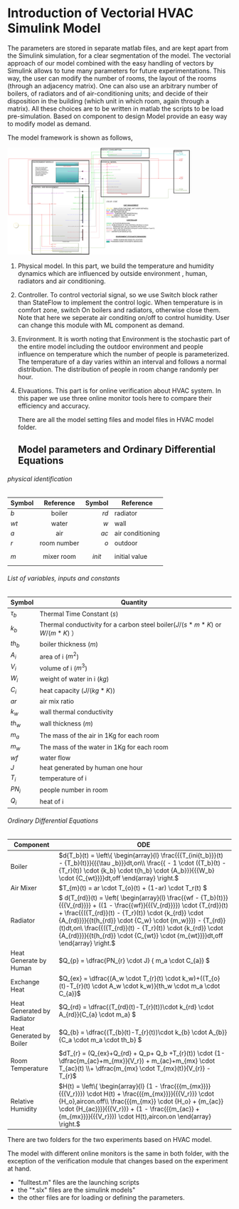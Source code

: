 # Introduction of Vectorial HVAC Simulink Model

The parameters are stored in separate matlab files, and are kept apart from the Simulink simulation, for a clear segmentation of the model.  The vectorial approach of our model combined with the easy handling of vectors by Simulink allows to tune many parameters for future experimentations.  This way, the user can modify the number of rooms, the layout of the rooms (through an adjacency matrix).  One can also use an arbitrary number of boilers, of radiators and of air-conditioning units; and decide of their disposition in the building (which unit in which room, again through a matrix).  All these choices are to be written in matlab the scripts to be load pre-simulation.  Based on component  to design Model provide an easy way to modify model as demand.

The model framework is shown as follows, 

<img src=".\images\model.png" style="zoom:40%;" />

1. Physical model. In this part, we build the temperature and humidity dynamics which are influenced by outside environment , human, radiators and air conditioning. 

2. Controller. To control vectorial signal, so we use Switch block rather than StateFlow to implement the control logic. When temperature is in comfort zone, switch On boilers and radiators, otherwise close them. Note that here we seperate air conditing on/off to control humidity. User can change this module with ML component as demand.

3. Environment. It is worth noting that Environment is the stochastic part of the entire model including the outdoor environment and people influence on temperature which the number of people is parameterized. The temperature of a day varies within an interval and follows a normal distribution. The distribution of people in room change randomly per hour.

4. Elvauations. This part is for online verification about HVAC system. In this paper we use three online monitor tools here to compare their efficiency and accuracy.

   There are all the model setting files and model files in HVAC model folder.

   ## Model parameters and Ordinary Differential Equations

###### physical identification

| Symbol |  Reference  |     Symbol | Reference        |
| ------ | :---------: | ---------: | ---------------- |
| $b$    |   boiler    |       $rd$ | radiator         |
| $wt$   |    water    |        $w$ | wall             |
| $a$    |     air     |       $ac$ | air conditioning |
| $r$    | room number |        $o$ | outdoor          |
| $m$    | mixer room  | $$ init $$ | initial value    |

###### List of variables, inputs and constants

| Symbol     | Quantity                                                     |
| ---------- | ------------------------------------------------------------ |
| $\tau_{b}$ | Thermal Time Constant ($s$)                                  |
| $k_{b}$    | Thermal conductivity for a carbon steel boiler($J/(s*m*K)$ or $W/(m*K)$ ） |
| $th_{b}$   | boiler thickness ($m$)                                       |
| $A_i$      | area of i ($m^2$)                                            |
| $V_i$      | volume of i ($m^3$)                                          |
| $W_i$      | weight of water in i ($kg$)                                  |
| $C_i$      | heat capacity ($J/(kg*K)$)                                   |
| $ar$       | air mix ratio                                                |
| $k_w$      | wall thermal conductivity                                    |
| $th_{w}$   | wall thickness ($m$)                                         |
| $m_a$      | The mass of the air in 1Kg for each room                     |
| $m_w$      | The mass of the water in 1Kg for each room                   |
| $wf$       | water flow                                                   |
| $J$        | heat generated by human one hour                             |
| $T_i$      | temperature of i                                             |
| $PN_i$     | people number in room                                        |
| $Q_i$      | heat of i                                                    |

###### Ordinary Differential Equations 

| Component                  | ODE                                                          |
| -------------------------- | ------------------------------------------------------------ |
| Boiler                     | $d{T_b}(t) = \left\{ \begin{array}{l}	\frac{{{T_{ini{t_b}}}(t) - {T_b}(t)}}{{{\tau _b}}}dt,on\\		\frac{{ - 1 \cdot ({T_b}(t) - {T_r}(t)) \cdot {k_b} \cdot t{h_b} \cdot {A_b}}}{{{W_b} \cdot {C_{wt}}}}dt,off		\end{array} \right.$ |
| Air Mixer                  | $T_{m}(t) = ar \cdot T_{o}(t) + (1-ar) \cdot T_r(t) $        |
| Radiator                   | $ d{T_{rd}}(t) = \left\{ \begin{array}{l}		\frac{{wf - {T_b}(t)}}{{{V_{rd}}}} + ((1 - \frac{{wf}}{{{V_{rd}}}}) \cdot {T_{rd}}(t) + \frac{{({T_{rd}}(t) - {T_r}(t)) \cdot {k_{rd}} \cdot {A_{rd}}}}{{t{h_{rd}} \cdot {C_w} \cdot {m_w}}}) - {T_{rd}}(t)dt,on\\		\frac{{({T_{rd}}(t) - {T_r}(t)) \cdot {k_{rd}} \cdot {A_{rd}}}}{{t{h_{rd}} \cdot {C_{wt}} \cdot {m_{wt}}}}dt,off		\end{array} \right.$ |
| Heat Generate by Human     | $Q_{p} = \dfrac{PN_{r} \cdot J} { m_a \cdot C_{a}} $         |
| Exchange Heat              | $Q_{ex} = \dfrac{(A_w \cdot T_{r}(t) \cdot k_w)+((T_{o}(t)-T_{r}(t) \cdot A_w \cdot k_w)}{th_w \cdot m_a \cdot C_{a}}$ |
| Heat Generated by Radiator | $Q_{rd} = \dfrac{(T_{rd}(t)-T_{r}(t))\cdot k_{rd} \cdot A_{rd}}{C_{a} \cdot m_a} $ |
| Heat Generated by Boiler   | $Q_{b} = \dfrac{(T_{b}(t)-T_{r}(t))\cdot k_{b} \cdot A_{b}}{C_a \cdot m_a \cdot th_b} $ |
| Room Temperature           | $dT_{r} = (Q_{ex}+Q_{rd} + Q_p+ Q_b +T_{r}(t)) \cdot (1-\dfrac{m_{ac}+m_{mx}}{V_r}) + m_{ac}+m_{mx} \cdot T_{ac}(t) \\+ \dfrac{m_{mx} \cdot T_{mx}(t)}{V_{r}} - T_{r}$ |
| Relative Humidity          | $H(t) = \left\{ \begin{array}{l}		(1 - \frac{{{m_{mx}}}}{{{V_r}}}) \cdot H(t) + \frac{{{m_{mx}}}}{{{V_r}}} \cdot {H_o},aircon.off\\	\frac{{{m_{mx}} \cdot {H_o} + {m_{ac}} \cdot {H_{ac}}}}{{{V_r}}} + (1 - \frac{{{m_{ac}} + {m_{mx}}}}{{{V_r}}}) \cdot H(t),aircon.on		\end{array} \right.$ |





There are two folders for the two experiments based on HVAC model.

The model with different online monitors  is the same in both folder, with the exception of the verification module that changes based on the experiment at hand.

- "fulltest.m" files are the launching scripts
- the "*.slx" files are the simulink models"
- the other files are for loading or defining the parameters.
